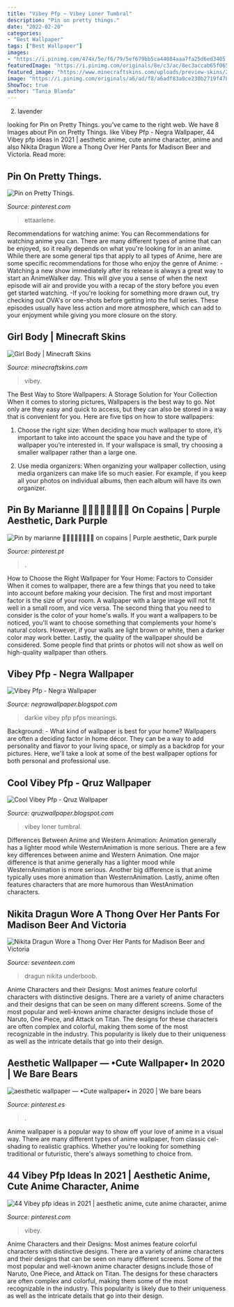 ```yaml
---
title: "Vibey Pfp ~ Vibey Loner Tumbral"
description: "Pin on pretty things."
date: "2022-02-20"
categories:
- "Best Wallpaper"
tags: ["Best Wallpaper"]
images:
- "https://i.pinimg.com/474x/5e/f6/79/5ef679bb5ca44084aaa7fa25d6ed3405.jpg"
featuredImage: "https://i.pinimg.com/originals/8e/c3/ac/8ec3accab65f06579779b0594d2da500.jpg"
featured_image: "https://www.minecraftskins.com/uploads/preview-skins/2021/01/05/girl-vibey-16260770.png?v302"
image: "https://i.pinimg.com/originals/a6/ad/f8/a6adf83a0ce230b2719f478ddd2c7cce.jpg"
ShowToc: true
author: "Tania Blanda"
---
```



2. lavender 

	

		
looking for Pin on Pretty Things. you've came to the right web. We have 8 Images about Pin on Pretty Things. like Vibey Pfp - Negra Wallpaper, 44 Vibey pfp ideas in 2021 | aesthetic anime, cute anime character, anime and also Nikita Dragun Wore a Thong Over Her Pants for Madison Beer and Victoria. Read more:
		
    
## Pin On Pretty Things.

<img loading=lazy src="https://i.pinimg.com/originals/a6/ad/f8/a6adf83a0ce230b2719f478ddd2c7cce.jpg" onerror="this.onerror=null;this.src='https://tse2.mm.bing.net/th?id=OIP.pNQ0mXEzGAhYLNKcmJvk3wHaJP&amp;pid=15.1';" alt="Pin on Pretty Things.">

_Source: pinterest.com_

>ettaarlene. 

	

Recommendations for watching anime: You can
Recommendations for watching anime you can. There are many different types of anime that can be enjoyed, so it really depends on what you're looking for in an anime. While there are some general tips that apply to all types of Anime, here are some specific recommendations for those who enjoy the genre of Anime: 
-Watching a new show immediately after its release is always a great way to start an AnimeWalker day. This will give you a sense of when the next episode will air and provide you with a recap of the story before you even get started watching. 
-If you're looking for something more drawn out, try checking out OVA's or one-shots before getting into the full series. These episodes usually have less action and more atmosphere, which can add to your enjoyment while giving you more closure on the story.

    
## Girl Body | Minecraft Skins

<img loading=lazy src="https://www.minecraftskins.com/uploads/preview-skins/2021/01/05/girl-vibey-16260770.png?v302" onerror="this.onerror=null;this.src='https://tse1.mm.bing.net/th?id=OIP.AXWR_CP6SHNr9dmCuYnbtQAAAA&amp;pid=15.1';" alt="Girl Body | Minecraft Skins">

_Source: minecraftskins.com_

>vibey. 

	

The Best Way to Store Wallpapers: A Storage Solution for Your Collection
When it comes to storing pictures, Wallpapers is the best way to go. Not only are they easy and quick to access, but they can also be stored in a way that is convenient for you. Here are five tips on how to store wallpapers:
1) Choose the right size: When deciding how much wallpaper to store, it’s important to take into account the space you have and the type of wallpaper you’re interested in. If your wallspace is small, try choosing a smaller wallpaper rather than a large one.

2) Use media organizers: When organizing your wallpaper collection, using media organizers can make life so much easier. For example, if you keep all your photos on individual albums, then each album will have its own organizer.

    
## Pin By Marianne 🎨🍄🥂🔮🍃💊🧩📀 On Copains | Purple Aesthetic, Dark Purple

<img loading=lazy src="https://i.pinimg.com/originals/79/58/35/795835ca5a21c743b6f42d382c761bab.jpg" onerror="this.onerror=null;this.src='https://tse3.mm.bing.net/th?id=OIP.xzJJzW952bNf3xOkzRr1PAAAAA&amp;pid=15.1';" alt="Pin by marianne 🎨🍄🥂🔮🍃💊🧩📀 on copains | Purple aesthetic, Dark purple">

_Source: pinterest.pt_

>. 

	

How to Choose the Right Wallpaper for Your Home: Factors to Consider
When it comes to wallpaper, there are a few things that you need to take into account before making your decision. The first and most important factor is the size of your room. A wallpaper with a large image will not fit well in a small room, and vice versa. 
The second thing that you need to consider is the color of your home's walls. If you want a wallpapers to be noticed, you'll want to choose something that complements your home's natural colors. However, if your walls are light brown or white, then a darker color may work better. 
Lastly, the quality of the wallpaper should be considered. Some people find that prints or photos will not show as well on high-quality wallpaper than others.

    
## Vibey Pfp - Negra Wallpaper

<img loading=lazy src="https://lastfm.freetls.fastly.net/i/u/300x300/2dbed3fda92e8d74801bd4844ece46d9.png" onerror="this.onerror=null;this.src='https://tse1.mm.bing.net/th?id=OIP.NWY_9dZDkw3MnAo2j-PAWgAAAA&amp;pid=15.1';" alt="Vibey Pfp - Negra Wallpaper">

_Source: negrawallpaper.blogspot.com_

>darkie vibey pfp pfps meanings. 

	

Background: - What kind of wallpaper is best for your home?
Wallpapers are often a deciding factor in home décor. They can be a way to add personality and flavor to your living space, or simply as a backdrop for your pictures. Here, we'll take a look at some of the best wallpaper options for both personal and professional use.

    
## Cool Vibey Pfp - Qruz Wallpaper

<img loading=lazy src="https://64.media.tumblr.com/e388623e3aeca11d9aa0bfbac49abdbc/2b05f92e85b2f292-26/s640x960/755de17e2563622c0eeeea233ce93973ed753f7e.png" onerror="this.onerror=null;this.src='https://tse1.mm.bing.net/th?id=OIP.vvPL9hcTq5cz1IPobka0zwHaHi&amp;pid=15.1';" alt="Cool Vibey Pfp - Qruz Wallpaper">

_Source: qruzwallpaper.blogspot.com_

>vibey loner tumbral. 

	

Differences Between Anime and Western Animation: Animation generally has a lighter mood while WesternAnimation is more serious.
There are a few key differences between anime and Western Animation. One major difference is that anime generally has a lighter mood while WesternAnimation is more serious. Another big difference is that anime typically uses more animation than WesternAnimation. Lastly, anime often features characters that are more humorous than WestAnimation characters.

    
## Nikita Dragun Wore A Thong Over Her Pants For Madison Beer And Victoria

<img loading=lazy src="https://hips.hearstapps.com/hmg-prod.s3.amazonaws.com/images/gettyimages-1205434005.jpg?crop=0.849xw:0.283xh;0.0731xw,0.0410xh&amp;resize=1200:*" onerror="this.onerror=null;this.src='https://tse1.mm.bing.net/th?id=OIP._ZpMivdtX6wYf8ahNK3g5wHaDs&amp;pid=15.1';" alt="Nikita Dragun Wore a Thong Over Her Pants for Madison Beer and Victoria">

_Source: seventeen.com_

>dragun nikita underboob. 

	

Anime Characters and their Designs: Most animes feature colorful characters with distinctive designs.
There are a variety of anime characters and their designs that can be seen on many different screens. Some of the most popular and well-known anime character designs include those of Naruto, One Piece, and Attack on Titan. The designs for these characters are often complex and colorful, making them some of the most recognizable in the industry. This popularity is likely due to their uniqueness as well as the intricate details that go into their design.

    
## Aesthetic Wallpaper — •Cute Wallpaper• In 2020 | We Bare Bears

<img loading=lazy src="https://i.pinimg.com/originals/8e/c3/ac/8ec3accab65f06579779b0594d2da500.jpg" onerror="this.onerror=null;this.src='https://tse2.mm.bing.net/th?id=OIP.zFWHcw_VLmhGm6mjzIfiiQHaNH&amp;pid=15.1';" alt="aesthetic wallpaper — •Cute wallpaper• in 2020 | We bare bears">

_Source: pinterest.es_

>. 

	

Anime wallpaper is a popular way to show off your love of anime in a visual way. There are many different types of anime wallpaper, from classic cel-shading to realistic graphics. Whether you're looking for something traditional or futuristic, there's always something to choice from.

    
## 44 Vibey Pfp Ideas In 2021 | Aesthetic Anime, Cute Anime Character, Anime

<img loading=lazy src="https://i.pinimg.com/474x/5e/f6/79/5ef679bb5ca44084aaa7fa25d6ed3405.jpg" onerror="this.onerror=null;this.src='https://tse3.mm.bing.net/th?id=OIP.FFD3ZDNsjRnhSCSwwrdYuQAAAA&amp;pid=15.1';" alt="44 Vibey pfp ideas in 2021 | aesthetic anime, cute anime character, anime">

_Source: pinterest.com_

>vibey. 

	

Anime Characters and their Designs: Most animes feature colorful characters with distinctive designs.
There are a variety of anime characters and their designs that can be seen on many different screens. Some of the most popular and well-known anime character designs include those of Naruto, One Piece, and Attack on Titan. The designs for these characters are often complex and colorful, making them some of the most recognizable in the industry. This popularity is likely due to their uniqueness as well as the intricate details that go into their design.

